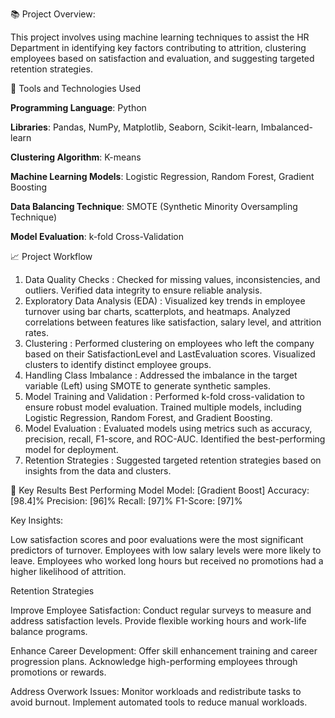 📚 Project Overview:

This project involves using machine learning techniques to assist the HR Department in identifying key factors contributing to attrition, clustering employees based on satisfaction and evaluation, and suggesting targeted retention strategies.

🧰 Tools and Technologies Used

**Programming Language**: Python

**Libraries**: Pandas, NumPy, Matplotlib, Seaborn, Scikit-learn, Imbalanced-learn

**Clustering Algorithm**: K-means

**Machine Learning Models**: Logistic Regression, Random Forest, Gradient Boosting

**Data Balancing Technique**: SMOTE (Synthetic Minority Oversampling Technique)

**Model Evaluation**: k-fold Cross-Validation

📈 Project Workflow

1. Data Quality Checks : 
Checked for missing values, inconsistencies, and outliers.
Verified data integrity to ensure reliable analysis.
2. Exploratory Data Analysis (EDA) : 
Visualized key trends in employee turnover using bar charts, scatterplots, and heatmaps.
Analyzed correlations between features like satisfaction, salary level, and attrition rates.
3. Clustering : 
Performed clustering on employees who left the company based on their SatisfactionLevel and LastEvaluation scores.
Visualized clusters to identify distinct employee groups.
4. Handling Class Imbalance : 
Addressed the imbalance in the target variable (Left) using SMOTE to generate synthetic samples.
5. Model Training and Validation : 
Performed k-fold cross-validation to ensure robust model evaluation.
Trained multiple models, including Logistic Regression, Random Forest, and Gradient Boosting.
6. Model Evaluation : 
Evaluated models using metrics such as accuracy, precision, recall, F1-score, and ROC-AUC.
Identified the best-performing model for deployment.
7. Retention Strategies : 
Suggested targeted retention strategies based on insights from the data and clusters.

🔑 Key Results
Best Performing Model
Model: [Gradient Boost]
Accuracy: [98.4]%
Precision: [96]%
Recall: [97]%
F1-Score: [97]%

Key Insights:

Low satisfaction scores and poor evaluations were the most significant predictors of turnover.
Employees with low salary levels were more likely to leave.
Employees who worked long hours but received no promotions had a higher likelihood of attrition.

Retention Strategies

Improve Employee Satisfaction:
Conduct regular surveys to measure and address satisfaction levels.
Provide flexible working hours and work-life balance programs.

Enhance Career Development:
Offer skill enhancement training and career progression plans.
Acknowledge high-performing employees through promotions or rewards.

Address Overwork Issues:
Monitor workloads and redistribute tasks to avoid burnout.
Implement automated tools to reduce manual workloads.

